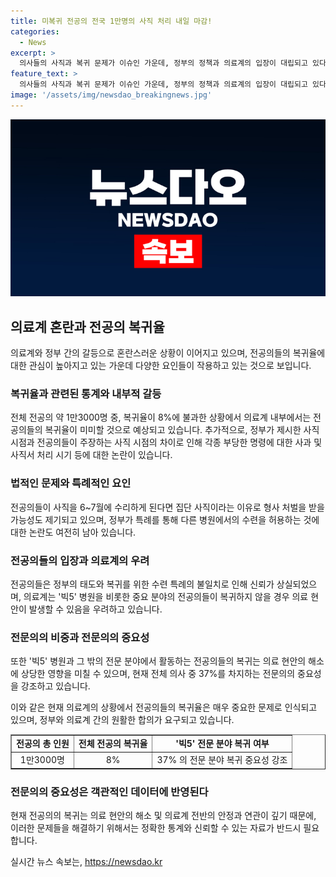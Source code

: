 ```yaml
---
title: 미복귀 전공의 전국 1만명의 사직 처리 내일 마감!
categories:
  - News
excerpt: >
  의사들의 사직과 복귀 문제가 이슈인 가운데, 정부의 정책과 의료계의 입장이 대립되고 있다. 15일까지의 사직 또는 복귀 의사를 요청하는 전문병원의 메시지와 함께, 전체 전공의의 복귀율은 8%에 불과하다. 정부는 전공의에 대한 행정처분을 하지 않겠다고 밝혔지만, 의료계는 복귀율이 높지 않을 것으로 예상하고 있다. 사직 시점과 관련된 정부와 전공의들의 입장 차이, 법적 문제 등이 복귀를 어렵게 만들고 있으며 전공의들은 사직 처리에 대한 불만을 피력하고 있다. 이러한 상황에서 전공의의 복귀 여부가 의료 공백에 영향을 미치고 있는 것으로 보인다.
feature_text: >
  의사들의 사직과 복귀 문제가 이슈인 가운데, 정부의 정책과 의료계의 입장이 대립되고 있다. 15일까지의 사직 또는 복귀 의사를 요청하는 전문병원의 메시지와 함께, 전체 전공의의 복귀율은 8%에 불과하다. 정부는 전공의에 대한 행정처분을 하지 않겠다고 밝혔지만, 의료계는 복귀율이 높지 않을 것으로 예상하고 있다. 사직 시점과 관련된 정부와 전공의들의 입장 차이, 법적 문제 등이 복귀를 어렵게 만들고 있으며 전공의들은 사직 처리에 대한 불만을 피력하고 있다. 이러한 상황에서 전공의의 복귀 여부가 의료 공백에 영향을 미치고 있는 것으로 보인다.
image: '/assets/img/newsdao_breakingnews.jpg'
---
```


<p><img src="/assets/img/newsdao_breakingnews.jpg" alt="ranknews 속보" /></p>

<h2 data-ke-size="size26">의료계 혼란과 전공의 복귀율</h2>

<p data-ke-size="size16">의료계와 정부 간의 갈등으로 혼란스러운 상황이 이어지고 있으며, 전공의들의 복귀율에 대한 관심이 높아지고 있는 가운데 다양한 요인들이 작용하고 있는 것으로 보입니다.</p>

<h3><b>복귀율과 관련된 통계와 내부적 갈등</b></h3>

<p data-ke-size="size16">전체 전공의 약 1만3000명 중, 복귀율이 8%에 불과한 상황에서 의료계 내부에서는 전공의들의 복귀율이 미미할 것으로 예상되고 있습니다. 추가적으로, 정부가 제시한 사직 시점과 전공의들이 주장하는 사직 시점의 차이로 인해 각종 부당한 명령에 대한 사과 및 사직서 처리 시기 등에 대한 논란이 있습니다.</p>

<h3><b>법적인 문제와 특례적인 요인</b></h3>

<p data-ke-size="size16">전공의들이 사직을 6~7월에 수리하게 된다면 집단 사직이라는 이유로 형사 처벌을 받을 가능성도 제기되고 있으며, 정부가 특례를 통해 다른 병원에서의 수련을 허용하는 것에 대한 논란도 여전히 남아 있습니다.</p>

<h3><b>전공의들의 입장과 의료계의 우려</b></h3>

<p data-ke-size="size16">전공의들은 정부의 태도와 복귀를 위한 수련 특례의 불일치로 인해 신뢰가 상실되었으며, 의료계는 '빅5' 병원을 비롯한 중요 분야의 전공의들이 복귀하지 않을 경우 의료 현안이 발생할 수 있음을 우려하고 있습니다.</p>

<h3><b>전문의의 비중과 전문의의 중요성</b></h3>

<p data-ke-size="size16">또한 '빅5' 병원과 그 밖의 전문 분야에서 활동하는 전공의들의 복귀는 의료 현안의 해소에 상당한 영향을 미칠 수 있으며, 현재 전체 의사 중 37%를 차지하는 전문의의 중요성을 강조하고 있습니다.</p>

<p>이와 같은 현재 의료계의 상황에서 전공의들의 복귀율은 매우 중요한 문제로 인식되고 있으며, 정부와 의료계 간의 원활한 합의가 요구되고 있습니다. </p>

<table style="width: 100%;" border="1">
<tbody>
<tr>
<td style="text-align: center; height: 17px;"><b>전공의 총 인원</b></td>
<td style="text-align: center; height: 17px;"><b>전체 전공의 복귀율</b></td>
<td style="text-align: center; height: 17px;"><b>'빅5' 전문 분야 복귀 여부</b></td>
</tr>
<tr>
<td style="text-align: center; height: 17px;">1만3000명</td>
<td style="text-align: center; height: 17px;">8%</td>
<td style="text-align: center; height: 17px;">37% 의 전문 분야 복귀 중요성 강조</td>
</tr>
</tbody>
</table>

<h3><b>전문의의 중요성은 객관적인 데이터에 반영된다</b></h3>

<p data-ke-size="size16">현재 전공의의 복귀는 의료 현안의 해소 및 의료계 전반의 안정과 연관이 깊기 때문에, 이러한 문제들을 해결하기 위해서는 정확한 통계와 신뢰할 수 있는 자료가 반드시 필요합니다.</p>
실시간 뉴스 속보는, <a href="https://newsdao.kr" rel="dofollow">https://newsdao.kr</a>


